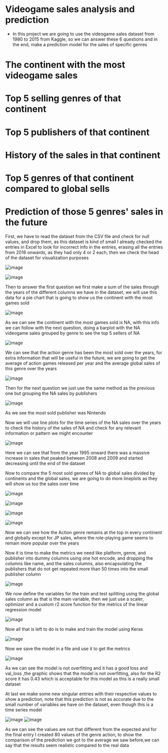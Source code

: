 # Videogame sales analysis and prediction

* In this project we are going to use the videogame sales dataset from 1980 to 2015 from Kaggle, so we can answer these 6 questions and in the end, make a prediction model for the sales of specific genres

# The continent with the most videogame sales

# Top 5 selling genres of that continent

# Top 5 publishers of that continent

# History of the sales in that continent

# Top 5 genres of that continent compared to global sells

# Prediction of those 5 genres' sales in the future

First, we have to read the dataset from the CSV file and check for null values, and drop them, as this dataset is kind of small I already checked the entries in Excel to look for incorrect info in the entries, erasing all the entries from 2016 onwards, as they had only 4 or 2 each, then we check the head of the dataset for visualization purposes

![image](https://github.com/Mariomte41/Portfolio/assets/140863879/689e04f2-8ce1-444e-a390-9376a515aaae)

![image](https://github.com/Mariomte41/Portfolio/assets/140863879/28219ada-d226-4064-a42e-bbb7e6c0716c)

Then to answer the first question we first make a sum of the sales through the years of the different columns we have in the dataset, we will use this data for a pie chart that is going to show us the continent with the most games sold

![image](https://github.com/Mariomte41/Portfolio/assets/140863879/338be2fd-a775-4385-86e5-773cd32c41d8)

As we can see the continent with the most games sold is NA, with this info we can follow with the next question, doing a barplot with the NA videogame sales grouped by genre to see the top 5 sellers of NA

![image](https://github.com/Mariomte41/Portfolio/assets/140863879/8c4cdaf1-ea07-4660-9952-8dfd30021ec4)

We can see that the action genre has been the most sold over the years, for extra information that will be useful in the future, we are going to get the average of action games released per year and the average global sales of this genre over the years

![image](https://github.com/Mariomte41/Portfolio/assets/140863879/d5c77917-f77e-4f5a-86f9-00b7c74a69a2)

Then for the next question we just use the same method as the previous one but grouping the NA sales by publishers

![image](https://github.com/Mariomte41/Portfolio/assets/140863879/9ed1a716-39dd-4cdc-900c-e0b877fe21a1)

As we see the most sold publisher was Nintendo

Now we will use line plots for the time series of the NA sales over the years to check the history of the sales of NA and check for any relevant information or pattern we might encounter

![image](https://github.com/Mariomte41/Portfolio/assets/140863879/9a4a2600-fd57-4ff1-a492-fb3137efe21d)

Here we can see that from the year 1995 onward there was a massive increase in sales that peaked between 2008 and 2009 and started decreasing until the end of the dataset

Now to compare the 5 most sold genres of NA to global sales divided by continents and the global sales, we are going to do more lineplots as they will show us too the sales over time

![image](https://github.com/Mariomte41/Portfolio/assets/140863879/5e9b7621-e172-404f-967a-809658ce3c43)

![image](https://github.com/Mariomte41/Portfolio/assets/140863879/3c9628e1-6233-4e29-b443-7e8334249912)

![image](https://github.com/Mariomte41/Portfolio/assets/140863879/65448488-c395-4798-9049-e11b2228561b)

![image](https://github.com/Mariomte41/Portfolio/assets/140863879/071834d4-bf60-4ad5-83d2-4633a79fc672)

Now we can see how the Action genre remains at the top in every continent and globally except for JP sales, where the role-playing game seems to remain more popular over the years

Now it is time to make the metrics we need like platform, genre, and publisher into dummy columns using one hot encode, and dropping the columns like  name, and the sales columns, also encapsulating the publishers that do not get repeated more than 50 times into the small publisher column

![image](https://github.com/Mariomte41/Portfolio/assets/140863879/49465ea6-d4aa-4efe-a881-c944a647271d)

We now define the variables for the train and test splitting using the global sales column as that is the main variable, then we just use a scaler, optimizer and a custom r2 score function for the metrics of the linear regression model

![image](https://github.com/Mariomte41/Portfolio/assets/140863879/bf397e67-6a5a-452f-b9db-19852ba1b98b)

Now all that is left to do is to make and train the model using Keras

![image](https://github.com/Mariomte41/Portfolio/assets/140863879/13ab7796-42aa-480e-9267-40a6a0f9bfbc)

Now we save the model in a file and use it to get the metrics

![image](https://github.com/Mariomte41/Portfolio/assets/140863879/96e32011-e227-4497-8097-3077fade481b)

As we can see the model is not overfitting and it has a good loss and val_loss ,the graphic shows that the model is not overfitting, also for the R2 score it has 0.43 which is acceptable for this model as this is a really small dataset

At last we make some new singular entries with their respective values to show a prediction, note that this prediction is not as accurate due to the small number of variables we have on the dataset, even though this is a time series model

![image](https://github.com/Mariomte41/Portfolio/assets/140863879/02a59a79-f391-42f1-9c8c-f0721cc98b0a)
![image](https://github.com/Mariomte41/Portfolio/assets/140863879/82f848d6-0cf3-465c-8c1f-645b6d92f7bc)

As we can see the values are not that different from the expected and for the final entry I created 80 values of the genre action, to show the comparison of the prediction we got to the average we saw before,we can say that the results seem realistic compared to the real data
